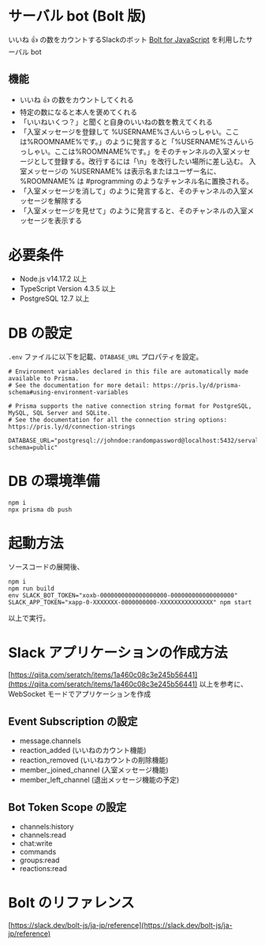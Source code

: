 # サーバル bot (Bolt 版)
いいね :+1: の数をカウントするSlackのボット
[Bolt for JavaScript](https://github.com/slackapi/bolt-js) を利用したサーバル bot

## 機能

- いいね :+1: の数をカウントしてくれる
- 特定の数になると本人を褒めてくれる
- 「いいねいくつ？」と聞くと自身のいいねの数を教えてくれる
- 「入室メッセージを登録して %USERNAME%さんいらっしゃい。ここは%ROOMNAME%です。」のように発言すると「%USERNAME%さんいらっしゃい。ここは%ROOMNAME%です。」をそのチャンネルの入室メッセージとして登録する。改行するには「\n」を改行したい場所に差し込む。
  入室メッセージの %USERNAME% は表示名またはユーザー名に、 %ROOMNAME% は #programming のようなチャンネル名に置換される。
- 「入室メッセージを消して」のように発言すると、そのチャンネルの入室メッセージを解除する
- 「入室メッセージを見せて」のように発言すると、そのチャンネルの入室メッセージを表示する

# 必要条件

- Node.js v14.17.2 以上
- TypeScript Version 4.3.5 以上
- PostgreSQL 12.7 以上

# DB の設定

`.env` ファイルに以下を記載、`DTABASE_URL` プロパティを設定。

```
# Environment variables declared in this file are automatically made available to Prisma.
# See the documentation for more detail: https://pris.ly/d/prisma-schema#using-environment-variables

# Prisma supports the native connection string format for PostgreSQL, MySQL, SQL Server and SQLite.
# See the documentation for all the connection string options: https://pris.ly/d/connection-strings

DATABASE_URL="postgresql://johndoe:randompassword@localhost:5432/serval_bolt?schema=public"
```

# DB の環境準備

```
npm i
npx prisma db push
```

# 起動方法

ソースコードの展開後、

```
npm i
npm run build
env SLACK_BOT_TOKEN="xoxb-0000000000000000000-000000000000000000" SLACK_APP_TOKEN="xapp-0-XXXXXXX-0000000000-XXXXXXXXXXXXXXX" npm start
```

以上で実行。

# Slack アプリケーションの作成方法

[https://qiita.com/seratch/items/1a460c08c3e245b56441](https://qiita.com/seratch/items/1a460c08c3e245b56441)
以上を参考に、WebSocket モードでアプリケーションを作成

## Event Subscription の設定

- message.channels
- reaction_added (いいねのカウント機能)
- reaction_removed (いいねカウントの削除機能)
- member_joined_channel (入室メッセージ機能)
- member_left_channel (退出メッセージ機能の予定)

## Bot Token Scope の設定

- channels:history
- channels:read
- chat:write
- commands
- groups:read
- reactions:read

# Bolt のリファレンス

[https://slack.dev/bolt-js/ja-jp/reference](https://slack.dev/bolt-js/ja-jp/reference)
